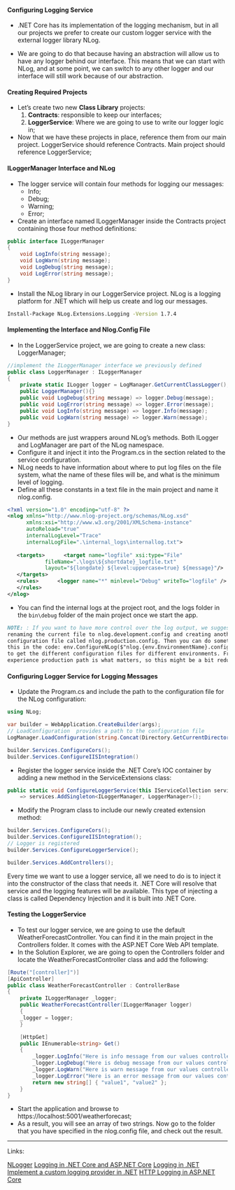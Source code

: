 #### Configuring Logging Service

- .NET Core has its implementation of the logging mechanism, but in all our projects we prefer to create our custom logger service with the external logger library NLog.

- We are going to do that because having an abstraction will allow us to have any logger behind our interface. This means that we can start with NLog, and at some point, we can switch to any other logger and our interface will still work because of our abstraction.

#### Creating Required Projects

- Let’s create two new  **Class Library**  projects:
	1. **Contracts**: responsible to keep our interfaces;
	2. **LoggerService**:  Where we are going to use to write our logger logic in;
- Now that we have these projects in place,  reference them from our main project. LoggerService should reference Contracts. Main project should reference LoggerService;

#### ILoggerManager Interface and NLog
- The logger service will contain four methods for logging our messages:
	- Info;
	- Debug;
	- Warning;
	- Error;
- Create an interface named ILoggerManager inside the Contracts project containing those four method definitions:

```cs
public interface ILoggerManager
{
	void LogInfo(string message);
	void LogWarn(string message);
	void LogDebug(string message);
	void LogError(string message);
}
```

-  Install the NLog library in our LoggerService project. NLog is a logging platform for .NET which will help us create and log our messages.

```bash
Install-Package NLog.Extensions.Logging -Version 1.7.4
```

#### Implementing the Interface and Nlog.Config File
- In the LoggerService project, we are going to create a new class: LoggerManager;

```cs
//implement the ILoggerManager interface we previously defined
public class LoggerManager : ILoggerManager
{
	private static ILogger logger = LogManager.GetCurrentClassLogger();
	public LoggerManager(){}
	public void LogDebug(string message) => logger.Debug(message);
	public void LogError(string message) => logger.Error(message);
	public void LogInfo(string message) => logger.Info(message);
	public void LogWarn(string message) => logger.Warn(message);
}
```

- Our methods are just wrappers around NLog’s methods. Both ILogger and LogManager are part of the NLog namespace.
-  Configure it and inject it into the Program.cs  in the section related to the service configuration.
- NLog needs to have information about where to put log files on the file system, what the name of these files will be, and what is the minimum level of logging.
- Define all these constants in a text file in the main project and name it nlog.config.

```xml
<?xml version="1.0" encoding="utf-8" ?>  
<nlog xmlns="http://www.nlog-project.org/schemas/NLog.xsd"  
      xmlns:xsi="http://www.w3.org/2001/XMLSchema-instance"  
      autoReload="true"  
      internalLogLevel="Trace"  
      internalLogFile=".\internal_logs\internallog.txt">  
  
   <targets>      <target name="logfile" xsi:type="File"  
            fileName=".\logs\${shortdate}_logfile.txt"  
            layout="${longdate} ${level:uppercase=true} ${message}"/>  
   </targets>  
   <rules>      <logger name="*" minlevel="Debug" writeTo="logfile" />  
   </rules>
</nlog>
```

- You can find the internal logs at the project root, and the logs folder in the `bin\debug` folder of the main project once we start the app.

````markdown
NOTE: : If you want to have more control over the log output, we suggest
renaming the current file to nlog.development.config and creating another
configuration file called nlog.production.config. Then you can do something like
this in the code: env.ConfigureNLog($"nlog.{env.EnvironmentName}.config");
to get the different configuration files for different environments. From our
experience production path is what matters, so this might be a bit redundant.
````

#### Configuring Logger Service for Logging Messages
- Update the Program.cs and include the path to the configuration file for the NLog configuration:
```cs
using NLog;

var builder = WebApplication.CreateBuilder(args);
// LoadConfiguration  provides a path to the configuration file
LogManager.LoadConfiguration(string.Concat(Directory.GetCurrentDirectory(),"/nlog.config"));

builder.Services.ConfigureCors();
builder.Services.ConfigureIISIntegration()
```

- Register the logger service inside the .NET Core’s IOC container by  adding a new method in the ServiceExtensions class:
```cs
public static void ConfigureLoggerService(this IServiceCollection services) 
	=> services.AddSingleton<ILoggerManager, LoggerManager>();
```

-  Modify the Program class to include our newly created extension method:

```cs
builder.Services.ConfigureCors();
builder.Services.ConfigureIISIntegration();
// Logger is registered
builder.Services.ConfigureLoggerService();

builder.Services.AddControllers();
```

Every time we want to use a logger service, all we need to do is to inject it into the constructor of the class that needs it. .NET Core will resolve that service and the logging features will be available. This type of injecting a class is called Dependency Injection and it is built into .NET Core.

#### Testing the LoggerService
- To test our logger service, we are going to use the default WeatherForecastController. You can find it in the main project in the Controllers folder. It comes with the ASP.NET Core Web API template.
- In the Solution Explorer, we are going to open the Controllers folder and locate the WeatherForecastController class and add the following:

```cs
[Route("[controller]")]
[ApiController]
public class WeatherForecastController : ControllerBase
{
	private ILoggerManager _logger;
	public WeatherForecastController(ILoggerManager logger)
	{
	_logger = logger;
	}

	[HttpGet]
	public IEnumerable<string> Get()
	{
		_logger.LogInfo("Here is info message from our values controller.");
		_logger.LogDebug("Here is debug message from our values controller.");
		_logger.LogWarn("Here is warn message from our values controller.");
		_logger.LogError("Here is an error message from our values controller.");
		return new string[] { "value1", "value2" };
	}
}
```

- Start the application and browse to https://localhost:5001/weatherforecast;
- As a result, you will see an array of two strings. Now go to the folder that you have specified in the nlog.config file, and check out the result.


---
Links:

[NLogger](https://nlog-project.org/)
[Logging in .NET Core and ASP.NET Core](https://docs.microsoft.com/en-us/aspnet/core/fundamentals/logging/?view=aspnetcore-6.0)
[Logging in .NET](https://docs.microsoft.com/en-us/dotnet/core/extensions/logging?tabs=command-line)
[Implement a custom logging provider in .NET](https://docs.microsoft.com/en-us/dotnet/core/extensions/custom-logging-provider)
[HTTP Logging in ASP.NET Core](https://docs.microsoft.com/en-us/aspnet/core/fundamentals/http-logging/?view=aspnetcore-6.0)
